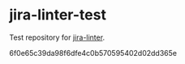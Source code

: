 # jira-linter-test

Test repository for [jira-linter].

[jira-linter]: https://github.com/btwrk/action-jira-linter
6f0e65c39da98f6dfe4c0b570595402d02dd365e
